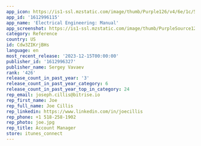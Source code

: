 ```yaml
---
app_icon: https://is1-ssl.mzstatic.com/image/thumb/Purple126/v4/6e/1c/57/6e1c5724-7a0f-7011-cd27-f666cb808448/AppIcon-0-0-1x_U007emarketing-0-5-0-85-220.png/1024x1024bb.png
app_id: '1612996115'
app_name: 'Electrical Engineering: Manual'
app_screenshot: https://is1-ssl.mzstatic.com/image/thumb/PurpleSource126/v4/b1/80/9a/b1809a56-8366-40a9-15b9-8a8ecc399af0/a73f5fbd-611f-48e4-848f-6df21fceee96_Simulator_Screen_Shot_-_iPhone_13_Pro_Max_-_2022-03-17_at_20.42.41.png/1284x2778bb.png
category: Reference
country: US
id: Cdw3ZIKrjBHs
language: en
most_recent_release: '2023-12-15T00:00:00'
publisher_id: '1612996327'
publisher_name: Sergey Vavaev
rank: '426'
release_count_in_past_year: '3'
release_count_in_past_year_category: 6
release_count_in_past_year_top_in_category: 24
rep_email: joseph.cillis@bitrise.io
rep_first_name: Joe
rep_full_name: Joe Cillis
rep_linkedin: https://www.linkedin.com/in/joecillis
rep_phone: +1 518-258-1902
rep_photo: joe.jpg
rep_title: Account Manager
store: itunes_connect
---
```

